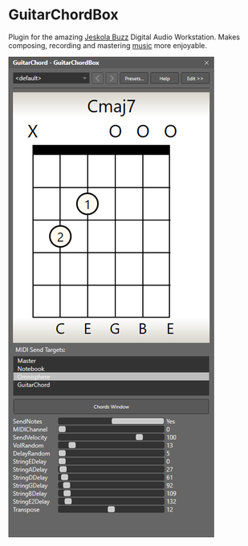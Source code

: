# GuitarChordBox

Plugin for the amazing [Jeskola Buzz](https://jeskola.net/buzz/) Digital Audio Workstation. Makes composing, recording and mastering [music](https://wasteddesign.weebly.com/music.html) more enjoyable.

![Screenshot](https://github.com/wasteddesign/GuitarChordBox/blob/main/images/GuitarChordBox.png)

